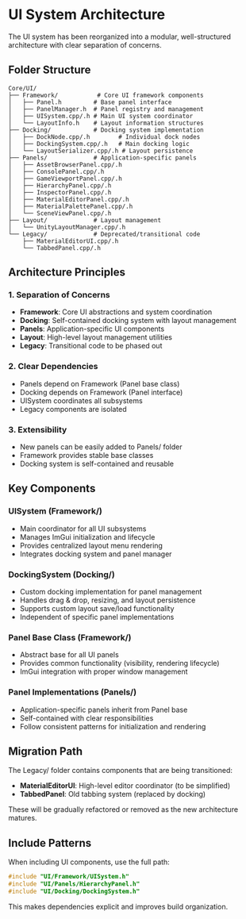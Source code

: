 # UI System Architecture

The UI system has been reorganized into a modular, well-structured architecture with clear separation of concerns.

## Folder Structure

```
Core/UI/
├── Framework/           # Core UI framework components
│   ├── Panel.h         # Base panel interface
│   ├── PanelManager.h  # Panel registry and management
│   ├── UISystem.cpp/.h # Main UI system coordinator
│   └── LayoutInfo.h    # Layout information structures
├── Docking/            # Docking system implementation
│   ├── DockNode.cpp/.h        # Individual dock nodes
│   ├── DockingSystem.cpp/.h   # Main docking logic
│   └── LayoutSerializer.cpp/.h # Layout persistence
├── Panels/             # Application-specific panels
│   ├── AssetBrowserPanel.cpp/.h
│   ├── ConsolePanel.cpp/.h
│   ├── GameViewportPanel.cpp/.h
│   ├── HierarchyPanel.cpp/.h
│   ├── InspectorPanel.cpp/.h
│   ├── MaterialEditorPanel.cpp/.h
│   ├── MaterialPalettePanel.cpp/.h
│   └── SceneViewPanel.cpp/.h
├── Layout/             # Layout management
│   └── UnityLayoutManager.cpp/.h
└── Legacy/             # Deprecated/transitional code
    ├── MaterialEditorUI.cpp/.h
    └── TabbedPanel.cpp/.h
```

## Architecture Principles

### 1. Separation of Concerns
- **Framework**: Core UI abstractions and system coordination
- **Docking**: Self-contained docking system with layout management
- **Panels**: Application-specific UI components
- **Layout**: High-level layout management utilities
- **Legacy**: Transitional code to be phased out

### 2. Clear Dependencies
- Panels depend on Framework (Panel base class)
- Docking depends on Framework (Panel interface)
- UISystem coordinates all subsystems
- Legacy components are isolated

### 3. Extensibility
- New panels can be easily added to Panels/ folder
- Framework provides stable base classes
- Docking system is self-contained and reusable

## Key Components

### UISystem (Framework/)
- Main coordinator for all UI subsystems
- Manages ImGui initialization and lifecycle
- Provides centralized layout menu rendering
- Integrates docking system and panel manager

### DockingSystem (Docking/)
- Custom docking implementation for panel management
- Handles drag & drop, resizing, and layout persistence
- Supports custom layout save/load functionality
- Independent of specific panel implementations

### Panel Base Class (Framework/)
- Abstract base for all UI panels
- Provides common functionality (visibility, rendering lifecycle)
- ImGui integration with proper window management

### Panel Implementations (Panels/)
- Application-specific panels inherit from Panel base
- Self-contained with clear responsibilities
- Follow consistent patterns for initialization and rendering

## Migration Path

The Legacy/ folder contains components that are being transitioned:
- **MaterialEditorUI**: High-level editor coordinator (to be simplified)
- **TabbedPanel**: Old tabbing system (replaced by docking)

These will be gradually refactored or removed as the new architecture matures.

## Include Patterns

When including UI components, use the full path:
```cpp
#include "UI/Framework/UISystem.h"
#include "UI/Panels/HierarchyPanel.h"
#include "UI/Docking/DockingSystem.h"
```

This makes dependencies explicit and improves build organization.
